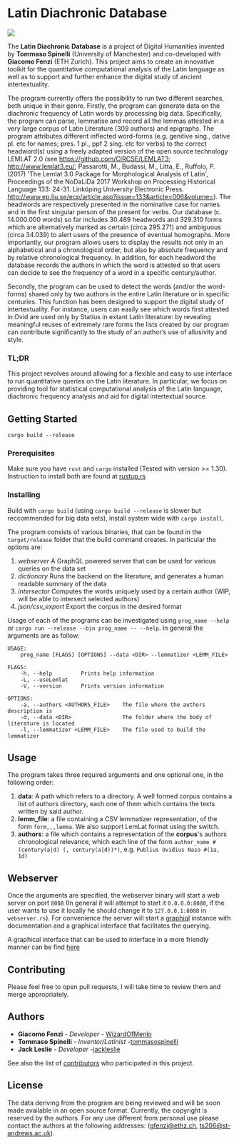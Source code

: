 # Latin Diachronic Database

![](https://github.com/WizardOfMenlo/LatinDiachronicDatabase/workflows/Rust/badge.svg)

The **Latin Diachronic Database** is a project of Digital Humanities invented by **Tommaso Spinelli** (University of Manchester) and co-developed with **Giacomo Fenzi** (ETH Zurich). This project aims to create an innovative toolkit for the quantitative computational analysis of the Latin language as well as to support and further enhance the digital study of ancient intertextuality.

The program currently offers the possibility to run two different searches, both unique in their genre. Firstly, the program can generate data on the diachronic frequency of Latin words by processing big data. Specifically, the program can parse, lemmatise and record all the lemmas attested in a very large corpus of Latin Literature (309 authors) and epigraphs. The program attributes different inflected word-forms (e.g. genitive sing., dative pl. etc for names; pres. 1 pl., ppf 2 sing. etc for verbs) to the correct headword(s) using a freely adapted version of the open source technology LEMLAT 2.0 (see https://github.com/CIRCSE/LEMLAT3; http://www.lemlat3.eu/; Passarotti, M., Budassi, M., Litta, E., Ruffolo, P. (2017) 'The Lemlat 3.0 Package for Morphological Analysis of Latin', Proceedings of the NoDaLiDa 2017 Workshop on Processing Historical Language 133: 24-31. Linköping University Electronic Press. http://www.ep.liu.se/ecp/article.asp?issue=133&article=006&volume=). The headwords are respectively presented in the nominative case for names and in the first singular person of the present for verbs. Our database (c. 14.000.000 words) so far includes 30.489 headwords and 329.310 forms which are alternatively marked as certain (circa 295.271) and ambiguous (circa 34.039) to alert users of the presence of eventual homographs. More importantly, our program allows users to display the results not only in an alphabetical and a chronological order, but also by absolute frequency and by relative chronological frequency. In addition, for each headword the database records the authors in which the word is attested so that users can decide to see the frequency of a word in a specific century/author.

Secondly, the program can be used to detect the words (and/or the word-forms) shared only by two authors in the entire Latin literature or in specific centuries. This function has been designed to support the digital study of intertextuality. For instance, users can easily see which words first attested in Ovid are used only by Statius in extant Latin literature: by revealing meaningful reuses of extremely rare forms the lists created by our program can contribute significantly to the study of an author’s use of allusivity and style.
### TL;DR
This project revolves around allowing for a flexible and easy to use interface to run quantitative queries on the Latin literature. In particular, we focus on providing tool for statistical computational analysis of the Latin language, diachronic frequency analysis and aid for digital intertextual source. 

## Getting Started

``` 
cargo build --release
```

### Prerequisites

Make sure you have ```rust``` and ```cargo``` installed (Tested with version >= 1.30). 
Instruction to install both are found at [rustup.rs](https://rustup.rs/)


### Installing

Build with ```cargo build``` (using ```cargo build --release``` is slower but reccommended for big data sets), install system wide with ```cargo install```.

The program consists of various binaries, that can be found in the ```target/release``` folder that the build command creates.
In particular the options are:
1. *webserver* A GraphQL powered server that can be used for various queries on the data set
2. *dictionary* Runs the backend on the literature, and generates a human readable summary of the data
3. *intersector* Computes the words uniquely used by a certain author (WIP, will be able to intersect selected authors)
4. *json/csv_export* Export the corpus in the desired format

Usage of each of the programs can be investigated using ```prog_name --help``` or ```cargo run --release --bin prog_name -- --help```.
In general the arguments are as follow:
```
USAGE:
    prog_name [FLAGS] [OPTIONS] --data <DIR> --lemmatizer <LEMM_FILE>

FLAGS:
    -h, --help         Prints help information
    -L, --useLemlat    
    -V, --version      Prints version information

OPTIONS:
    -a, --authors <AUTHORS_FILE>    The file where the authors description is
    -d, --data <DIR>                The folder where the body of literature is located
    -l, --lemmatizer <LEMM_FILE>    The file used to build the lemmatizer
```

## Usage
The program takes three required arguments and one optional one, in the following order: 

 1. **data**: A path which refers to a directory. A well formed corpus contains a list of authors directory, each one of them which contains the texts written by said author. 
 2. **lemm_file**: a file containing a CSV lemmatizer representation, of the form ```form,,,lemma```. We also support LemLat format using the switch. 
 3. **authors**: a file which contains a representation of the **corpus**'s authors chronological relevance, which each line of the form ```author_name #(century(a|d) (, century(a|d))*)```, e.g. ```Publius Ovidius Naso #(1a, 1d)```

## Webserver

Once the arguments are specified, the webserver binary will start a web server on port ```8088``` (In general it will attempt to start it ```0.0.0.0:8088```, if the user wants to use it locally he should change it to ```127.0.0.1:8088``` in ```webserver.rs```). 
For convenience the server will start a [graphiql](https://github.com/graphql/graphiql) instance with documentation and a graphical
interface that facilitates the querying.

A graphical interface that can be used to interface in a more friendly manner can be find [here](https://latin.netlify.com/)

## Contributing
Please feel free to open pull requests, I will take time to review them and merge appropriately. 

## Authors

* **Giacomo Fenzi** - *Developer* - [WizardOfMenlo](https://github.com/WizardOfMenlo)
*  **Tommaso Spinelli** - *Inventor/Latinist* -[tommasospinelli](https://github.com/tommasospinelli)
*  **Jack Leslie** - *Developer* -[jackleslie](https://github.com/jackleslie)

See also the list of [contributors](https://github.com/WizardOfMenlo/LatinDiachronicDatabase/contributors) who participated in this project.

## License

The data deriving from the program are being reviewed and will be soon made available in an open source format. Currently, the copyright is reserved by the authors. For any use different from personal use please contact the authors at the following addresses: (gfenzi@ethz.ch, ts206@st-andrews.ac.uk). 
